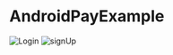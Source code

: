 # AndroidPayExample
![Login](https://user-images.githubusercontent.com/49673123/57671009-aaa72080-7633-11e9-966c-278f8a664253.PNG)
![signUp](https://user-images.githubusercontent.com/49673123/57671014-ae3aa780-7633-11e9-8d3b-117f5436fb92.PNG)
